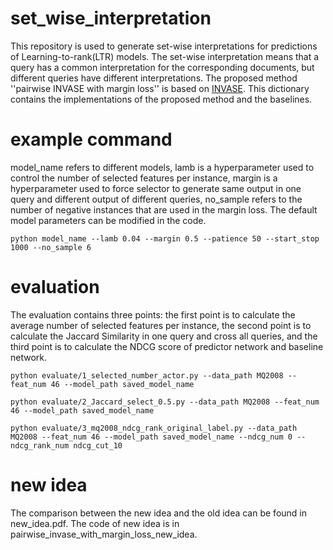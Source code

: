 # set_wise_interpretation

This repository is used to generate set-wise interpretations for predictions of Learning-to-rank(LTR) models. The set-wise interpretation means that a query has a common interpretation for the corresponding documents, but different queries have different interpretations.  The proposed method ''pairwise INVASE with margin loss'' is based on [INVASE](https://github.com/jsyoon0823/INVASE#codebase-for-invase-instance-wise-variable-selection). This dictionary contains the implementations of the proposed method and the baselines.

# example command

model_name refers to different models, lamb is a hyperparameter used to control the number of selected features per instance, margin is a hyperparameter used to force selector to generate same output in one query and different output of different queries, no_sample refers to the number of negative instances that are used in the margin loss. The default model parameters can be modified in the code. 
```
python model_name --lamb 0.04 --margin 0.5 --patience 50 --start_stop 1000 --no_sample 6
```
# evaluation

The evaluation contains three points: the first point is to calculate the average number of selected features per instance, the second point is to calculate the Jaccard Similarity in one query and cross all queries, and the third point is to calculate the NDCG score of predictor network and baseline network.
```
python evaluate/1_selected_number_actor.py --data_path MQ2008 --feat_num 46 --model_path saved_model_name

python evaluate/2_Jaccard_select_0.5.py --data_path MQ2008 --feat_num 46 --model_path saved_model_name

python evaluate/3_mq2008_ndcg_rank_original_label.py --data_path MQ2008 --feat_num 46 --model_path saved_model_name --ndcg_num 0 --ndcg_rank_num ndcg_cut_10
```

# new idea
The comparison between the new idea and the old idea can be found in new_idea.pdf. The code of new idea is in pairwise_invase_with_margin_loss_new_idea.





